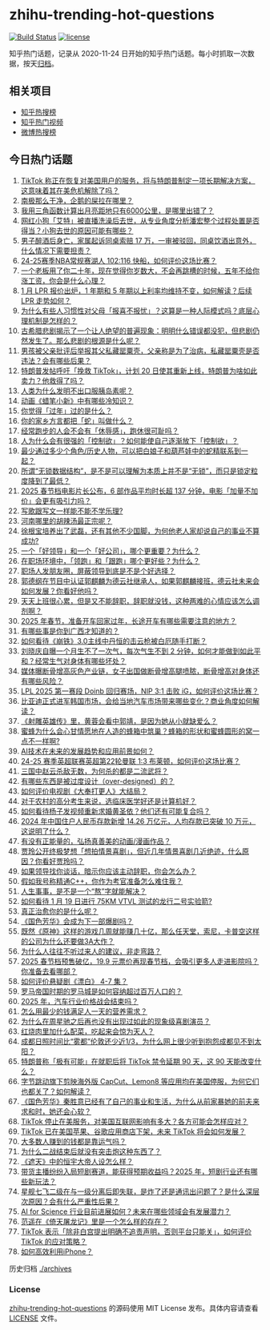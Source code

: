 # zhihu-trending-hot-questions

[![Build Status](https://github.com/justjavac/zhihu-trending-hot-questions/workflows/ci/badge.svg?branch=master)](https://github.com/justjavac/zhihu-trending-hot-questions/actions)
[![license](https://img.shields.io/github/license/justjavac/zhihu-trending-hot-questions)](https://github.com/justjavac/zhihu-trending-hot-questions/blob/master/LICENSE)

知乎热门话题，记录从 2020-11-24
日开始的知乎热门话题。每小时抓取一次数据，按天[归档](./archives)。

## 相关项目

- [知乎热搜榜](https://github.com/justjavac/zhihu-trending-top-search)
- [知乎热门视频](https://github.com/justjavac/zhihu-trending-hot-video)
- [微博热搜榜](https://github.com/justjavac/weibo-trending-hot-search)

## 今日热门话题

<!-- BEGIN -->
<!-- 最后更新时间 Mon Jan 20 2025 14:31:37 GMT+0800 (China Standard Time) -->

1. [TikTok 称正在恢复对美国用户的服务，将与特朗普制定一项长期解决方案，这意味着其在美危机解除了吗？](https://www.zhihu.com/question/10041249867)
1. [南极那么干净，企鹅的屎拉在哪里？](https://www.zhihu.com/question/388357968)
1. [我用三角函数计算出月亮距地只有6000公里，是哪里出错了？](https://www.zhihu.com/question/9912506280)
1. [网红小狗「艾特」被直播洗澡后去世，从专业角度分析潘宏整个过程处置是否得当？小狗去世的原因可能有哪些？](https://www.zhihu.com/question/10025272705)
1. [男子醉酒后身亡，家属起诉同桌索赔 17 万，一审被驳回，同桌饮酒出意外，什么情况下需要担责？](https://www.zhihu.com/question/9660850694)
1. [24-25赛季NBA常规赛湖人 102:116 快船，如何评价这场比赛？](https://www.zhihu.com/question/10062080102)
1. [一个老板用了你二十年，现在觉得你岁数大，不会再跳槽的时候，五年不给你涨工资，你会是什么心理？](https://www.zhihu.com/question/9591449049)
1. [1 月 LPR 报价出炉，1 年期和 5 年期以上利率均维持不变，如何解读？后续 LPR 走势如何？](https://www.zhihu.com/question/10059923823)
1. [为什么有些人习惯性对父母「报喜不报忧」？这算是一种人际模式吗？底层心理机制是怎样的？](https://www.zhihu.com/question/9650243302)
1. [古希腊悲剧揭示了一个让人绝望的普遍现象：明明什么错误都没犯，但悲剧仍然发生了。那么悲剧的根源是什么呢？](https://www.zhihu.com/question/9612523926)
1. [男孩被父亲批评后举报其父私藏罂粟壳，父亲称是为了治病，私藏罂粟壳是否违法？会有哪些后果？](https://www.zhihu.com/question/9859831129)
1. [特朗普发帖呼吁「挽救 TikTok」，计划 20 日使其重新上线，特朗普为啥如此卖力？他救得了吗？](https://www.zhihu.com/question/10029728145)
1. [人类为什么发明不出口服胰岛素呢？](https://www.zhihu.com/question/9176074310)
1. [动画《蜡笔小新》中有哪些冷知识？](https://www.zhihu.com/question/408112210)
1. [你觉得「过年」过的是什么？](https://www.zhihu.com/question/9258938388)
1. [你的家乡方言都把「蛇」叫做什么？](https://www.zhihu.com/question/9752071559)
1. [经常跑步的人会不会有「休辱感」，跑休很可耻吗？](https://www.zhihu.com/question/9439710144)
1. [人为什么会有很强的「控制欲」？如何能使自己逐渐放下「控制欲」？](https://www.zhihu.com/question/9264139176)
1. [最少通过多少个角色/历史人物，可以把白娘子和葫芦娃中的蛇精联系到一起？](https://www.zhihu.com/question/9669016788)
1. [所谓“无锁数据结构”，是不是可以理解为本质上并不是“无锁”，而只是锁定粒度降到了最低？](https://www.zhihu.com/question/5659322941)
1. [2025 春节档电影片长公布，6 部作品平均时长超 137 分钟，电影「加量不加价」会更有吸引力吗？](https://www.zhihu.com/question/10027245877)
1. [写歌跟写文一样能不能不学乐理?](https://www.zhihu.com/question/9986904281)
1. [河南哪里的胡辣汤最正宗呢？](https://www.zhihu.com/question/661040885)
1. [徐根宝培养出了武磊，还有其他不少国脚，为何他老人家却说自己的事业不算成功?](https://www.zhihu.com/question/9729863943)
1. [一个「好领导」和一个「好公司」，哪个更重要？为什么？](https://www.zhihu.com/question/9726978051)
1. [在职场环境中，「领跑」和「跟跑」哪个更好些？为什么？](https://www.zhihu.com/question/9626874413)
1. [职场人发朋友圈，屏蔽领导到底是不是个好选择？](https://www.zhihu.com/question/9905676693)
1. [郭德纲在节目中认证郭麒麟为德云社继承人，如果郭麒麟接班，德云社未来会如何发展？你看好他吗？](https://www.zhihu.com/question/9925363951)
1. [天天上班很心累，但是又不能辞职，辞职就没钱，这种两难的心情应该怎么调剂啊？](https://www.zhihu.com/question/9641183602)
1. [2025 年春节，准备开车回家过年，长途开车有哪些需要注意的地方？](https://www.zhihu.com/question/7636216834)
1. [有哪些事是你到广西才知道的？](https://www.zhihu.com/question/339131125)
1. [如何看待《崩铁》3.0主线中丹恒的击云枪被白厄随手打断？](https://www.zhihu.com/question/9963220197)
1. [刘晓庆自曝一个月生不了一次气，每次气生不到 2 分钟，如何才能做到如此平和？经常生气对身体有哪些坏处？](https://www.zhihu.com/question/9761229483)
1. [媒体曝断骨增高灰色产业链，女子出国做断骨增高腿喷脓，断骨增高对身体还有哪些风险？](https://www.zhihu.com/question/9964351188)
1. [LPL 2025 第一赛段 Doinb 回归赛场，NIP 3:1 击败 iG，如何评价这场比赛？](https://www.zhihu.com/question/10000581587)
1. [比亚迪正式进军韩国市场，会给当地汽车市场带来哪些变化？商业角度如何解读？](https://www.zhihu.com/question/9762365788)
1. [《射雕英雄传》里，黄蓉会看中郭靖，是因为她从小就缺爱么？](https://www.zhihu.com/question/36374962)
1. [蜜蜂为什么会心甘情愿地在人造的蜂箱中筑巢？蜂箱的形状和蜜蜂圆形的窝一点不一样啊?](https://www.zhihu.com/question/388194938)
1. [AI技术在未来的发展趋势和应用前景如何？](https://www.zhihu.com/question/595096293)
1. [24-25 赛季英超联赛英超第22轮曼联 1:3 布莱顿，如何评价这场比赛？](https://www.zhihu.com/question/10027914367)
1. [三国中赵云杀敌无数，为何杀的都是二流武将？](https://www.zhihu.com/question/488544278)
1. [有哪些东西是被过度设计（over-designed）的？](https://www.zhihu.com/question/19674039)
1. [如何评价电视剧《大奉打更人》大结局？](https://www.zhihu.com/question/9164112216)
1. [对于农村的高分考生来说，选临床医学好还是计算机好？](https://www.zhihu.com/question/9721692879)
1. [如何看待杨子发视频重新求婚黄圣依？他们还有可能复合吗？](https://www.zhihu.com/question/9945731117)
1. [2024 年中国住户人民币存款新增 14.26 万亿元，人均存款已突破 10 万元，这说明了什么？](https://www.zhihu.com/question/9809145968)
1. [有没有正能量的，弘扬真善美的动画/漫画作品？](https://www.zhihu.com/question/387265795)
1. [贾玲公开终极梦想「想拍情景喜剧」，但近几年情景喜剧几近绝迹，什么原因？你看好贾玲吗？](https://www.zhihu.com/question/9848713435)
1. [如果领导找你谈话，暗示你应该主动辞职，你会怎么办？](https://www.zhihu.com/question/9979670825)
1. [假如我号称精通C++，你作为考官准备怎么难住我？](https://www.zhihu.com/question/825891126)
1. [人生事事，是不是一个“熬”字就能解决？](https://www.zhihu.com/question/9946858509)
1. [如何看待 1 月 19 日进行 75KM VTVL 测试的龙行二号实验箭?](https://www.zhihu.com/question/9992787326)
1. [真正治愈你的是什么呢？](https://www.zhihu.com/question/4881805585)
1. [《国色芳华》会成为下一部爆剧吗？](https://www.zhihu.com/question/9502008144)
1. [既然《原神》这样的游戏几周就能赚几十亿，那么任天堂，索尼，卡普空这样的公司为什么还要做3A大作？](https://www.zhihu.com/question/554983624)
1. [为什么人往往不听过来人的建议，非走弯路？](https://www.zhihu.com/question/9956468945)
1. [2025 春节档预售破亿，19.9 元票价再现春节档，会吸引更多人走进影院吗？你准备去看哪部？](https://www.zhihu.com/question/9993669347)
1. [如何评价悬疑剧《漂白》 4-7 集？](https://www.zhihu.com/question/9939409707)
1. [罗马帝国时期的罗马城是如何容纳超过百万人口的？](https://www.zhihu.com/question/26728093)
1. [2025 年，汽车行业价格战会结束吗？](https://www.zhihu.com/question/8512779360)
1. [怎么用最少的钱满足人一天的营养需求？](https://www.zhihu.com/question/267144336)
1. [为什么在周星驰之后再也没有出现过如此的现象级喜剧演员？](https://www.zhihu.com/question/52299201)
1. [红烧肉里加什么配菜，吃起来会惊为天人？](https://www.zhihu.com/question/309905702)
1. [成都日照时间比“雾都”伦敦还少近1/3，为什么网上很少听到抱怨成都见不到太阳？](https://www.zhihu.com/question/9826474734)
1. [特朗普称「极有可能」在就职后将 TikTok 禁令延期 90 天，这 90 天能改变什么？](https://www.zhihu.com/question/9979867394)
1. [字节跳动旗下剪映海外版 CapCut、Lemon8 等应用均在美国停服，为何它们也都关了？如何解读？](https://www.zhihu.com/question/10005953418)
1. [《国色芳华》秦胜意已经有了自己的事业和生活，为什么从前家暴她的前夫来求和时，她还会心软？](https://www.zhihu.com/question/9834884335)
1. [TikTok 停止在美服务，对美国互联网影响有多大？各方可能会怎样应对？](https://www.zhihu.com/question/9986460715)
1. [TikTok 已在美国苹果、谷歌应用商店下架，未来 TikTok 将会如何发展？](https://www.zhihu.com/question/9996214788)
1. [大多数人赚到的钱都是靠运气吗？](https://www.zhihu.com/question/9696065094)
1. [为什么二战结束后就没有突击炮这种东西了？](https://www.zhihu.com/question/8962952481)
1. [《遮天》中的恒宇大帝人设怎么样？](https://www.zhihu.com/question/557924186)
1. [带货主播纷纷入局短剧赛道，能获得预期收益吗？2025 年，短剧行业还有哪些新玩法？](https://www.zhihu.com/question/8770009879)
1. [星舰七飞二级在与一级分离后即失联，是炸了还是通讯出问题了？是什么深层次原因？会有什么严重性后果？](https://www.zhihu.com/question/9801894499)
1. [AI for Science 行业目前进展如何？未来在哪些领域会有发展潜力？](https://www.zhihu.com/question/9749353322)
1. [范遥在《倚天屠龙记》里是一个怎么样的存在？](https://www.zhihu.com/question/322715027)
1. [TikTok 表示「除非白宫提出明确不追责声明，否则平台只能关」，如何评价 TikTok 的应对策略？](https://www.zhihu.com/question/9934313645)
1. [如何高效利用iPhone？](https://www.zhihu.com/question/21920881)

<!-- END -->

历史归档 [./archives](./archives)

### License

[zhihu-trending-hot-questions](https://github.com/justjavac/zhihu-trending-hot-questions)
的源码使用 MIT License 发布。具体内容请查看 [LICENSE](./LICENSE) 文件。

